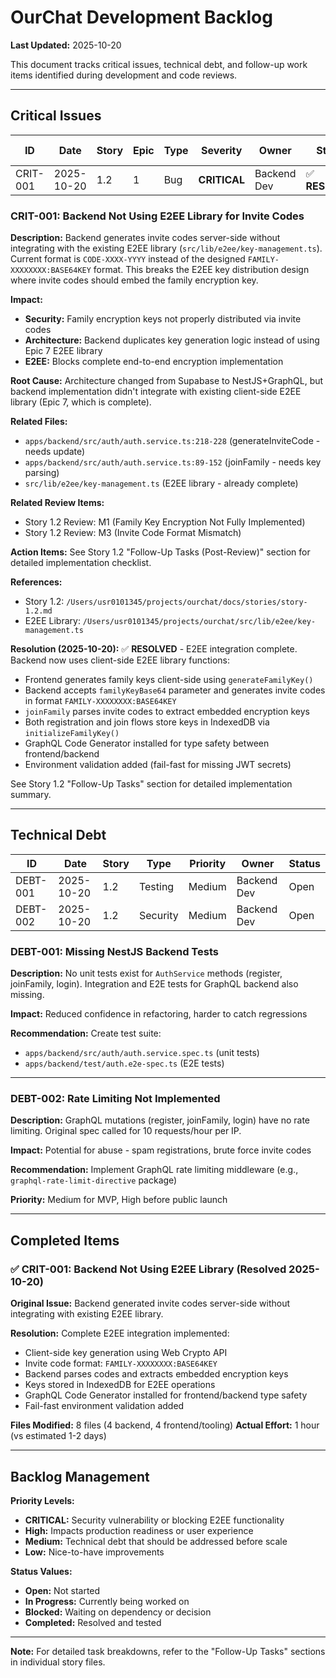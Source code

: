 # OurChat Development Backlog

**Last Updated:** 2025-10-20

This document tracks critical issues, technical debt, and follow-up work items identified during development and code reviews.

---

## Critical Issues

| ID | Date | Story | Epic | Type | Severity | Owner | Status | Estimated Effort | Actual Effort | Completed |
|----|------|-------|------|------|----------|-------|--------|------------------|--------------|-----------|
| CRIT-001 | 2025-10-20 | 1.2 | 1 | Bug | **CRITICAL** | Backend Dev | ✅ **RESOLVED** | 1-2 days | 1 hour | 2025-10-20 |

### CRIT-001: Backend Not Using E2EE Library for Invite Codes

**Description:**
Backend generates invite codes server-side without integrating with the existing E2EE library (`src/lib/e2ee/key-management.ts`). Current format is `CODE-XXXX-YYYY` instead of the designed `FAMILY-XXXXXXXX:BASE64KEY` format. This breaks the E2EE key distribution design where invite codes should embed the family encryption key.

**Impact:**
- **Security:** Family encryption keys not properly distributed via invite codes
- **Architecture:** Backend duplicates key generation logic instead of using Epic 7 E2EE library
- **E2EE:** Blocks complete end-to-end encryption implementation

**Root Cause:**
Architecture changed from Supabase to NestJS+GraphQL, but backend implementation didn't integrate with existing client-side E2EE library (Epic 7, which is complete).

**Related Files:**
- `apps/backend/src/auth/auth.service.ts:218-228` (generateInviteCode - needs update)
- `apps/backend/src/auth/auth.service.ts:89-152` (joinFamily - needs key parsing)
- `src/lib/e2ee/key-management.ts` (E2EE library - already complete)

**Related Review Items:**
- Story 1.2 Review: M1 (Family Key Encryption Not Fully Implemented)
- Story 1.2 Review: M3 (Invite Code Format Mismatch)

**Action Items:**
See Story 1.2 "Follow-Up Tasks (Post-Review)" section for detailed implementation checklist.

**References:**
- Story 1.2: `/Users/usr0101345/projects/ourchat/docs/stories/story-1.2.md`
- E2EE Library: `/Users/usr0101345/projects/ourchat/src/lib/e2ee/key-management.ts`

**Resolution (2025-10-20):**
✅ **RESOLVED** - E2EE integration complete. Backend now uses client-side E2EE library functions:
- Frontend generates family keys client-side using `generateFamilyKey()`
- Backend accepts `familyKeyBase64` parameter and generates invite codes in format `FAMILY-XXXXXXXX:BASE64KEY`
- `joinFamily` parses invite codes to extract embedded encryption keys
- Both registration and join flows store keys in IndexedDB via `initializeFamilyKey()`
- GraphQL Code Generator installed for type safety between frontend/backend
- Environment validation added (fail-fast for missing JWT secrets)

See Story 1.2 "Follow-Up Tasks" section for detailed implementation summary.

---

## Technical Debt

| ID | Date | Story | Type | Priority | Owner | Status |
|----|------|-------|------|----------|-------|--------|
| DEBT-001 | 2025-10-20 | 1.2 | Testing | Medium | Backend Dev | Open |
| DEBT-002 | 2025-10-20 | 1.2 | Security | Medium | Backend Dev | Open |

### DEBT-001: Missing NestJS Backend Tests

**Description:** No unit tests exist for `AuthService` methods (register, joinFamily, login). Integration and E2E tests for GraphQL backend also missing.

**Impact:** Reduced confidence in refactoring, harder to catch regressions

**Recommendation:** Create test suite:
- `apps/backend/src/auth/auth.service.spec.ts` (unit tests)
- `apps/backend/test/auth.e2e-spec.ts` (E2E tests)

---

### DEBT-002: Rate Limiting Not Implemented

**Description:** GraphQL mutations (register, joinFamily, login) have no rate limiting. Original spec called for 10 requests/hour per IP.

**Impact:** Potential for abuse - spam registrations, brute force invite codes

**Recommendation:** Implement GraphQL rate limiting middleware (e.g., `graphql-rate-limit-directive` package)

**Priority:** Medium for MVP, High before public launch

---

## Completed Items

### ✅ CRIT-001: Backend Not Using E2EE Library (Resolved 2025-10-20)

**Original Issue:** Backend generated invite codes server-side without integrating with existing E2EE library.

**Resolution:** Complete E2EE integration implemented:
- Client-side key generation using Web Crypto API
- Invite code format: `FAMILY-XXXXXXXX:BASE64KEY`
- Backend parses codes and extracts embedded encryption keys
- Keys stored in IndexedDB for E2EE operations
- GraphQL Code Generator installed for frontend/backend type safety
- Fail-fast environment validation added

**Files Modified:** 8 files (4 backend, 4 frontend/tooling)
**Actual Effort:** 1 hour (vs estimated 1-2 days)

---

## Backlog Management

**Priority Levels:**
- **CRITICAL:** Security vulnerability or blocking E2EE functionality
- **High:** Impacts production readiness or user experience
- **Medium:** Technical debt that should be addressed before scale
- **Low:** Nice-to-have improvements

**Status Values:**
- **Open:** Not started
- **In Progress:** Currently being worked on
- **Blocked:** Waiting on dependency or decision
- **Completed:** Resolved and tested

---

**Note:** For detailed task breakdowns, refer to the "Follow-Up Tasks" sections in individual story files.
